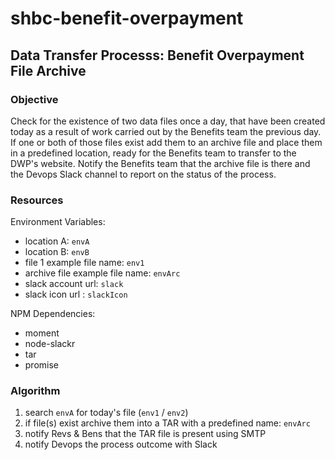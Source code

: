 # shbc-benefit-overpayment

## Data Transfer Processs: Benefit Overpayment File Archive

### Objective

Check for the existence of two data files once a day, that have been created today as a result of work carried out by the Benefits team the previous day.
If one or both of those files exist add them to an archive file and place them in a predefined location, ready for the Benefits team to transfer to the DWP's website.
Notify the Benefits team that the archive file is there and the Devops Slack channel to report on the status of the process.

### Resources

Environment Variables:

- location A: `envA`
- location B: `envB`
- file 1 example file name: `env1`
- archive file example file name: `envArc`
- slack account url: `slack`
- slack icon url : `slackIcon`

NPM Dependencies:
- moment
- node-slackr
- tar
- promise

### Algorithm

1. search `envA` for today's file (`env1` / `env2`)
2. if file(s) exist archive them into a TAR with a predefined name: `envArc`
3. notify Revs & Bens that the TAR file is present using SMTP
4. notify Devops the process outcome with Slack
